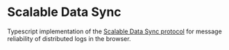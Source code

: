 # Scalable Data Sync

Typescript implementation of the [Scalable Data Sync protocol](https://github.com/vacp2p/rfc-index/blob/main/vac/raw/sds.md) for message reliability of distributed logs in the browser.
